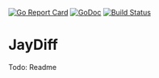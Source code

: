 [![Go Report Card](https://goreportcard.com/badge/github.com/yazgazan/jaydiff)](https://goreportcard.com/report/github.com/yazgazan/jaydiff)
[![GoDoc](https://godoc.org/github.com/go-kit/kit?status.svg)](https://godoc.org/github.com/go-kit/kit)
[![Build Status](https://travis-ci.org/yazgazan/jaydiff.svg?branch=master)](https://travis-ci.org/yazgazan/jaydiff)

# JayDiff

Todo: Readme

